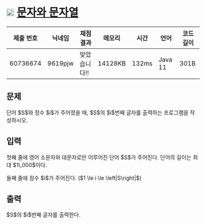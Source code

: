 # <img width="20px"  src="https://d2gd6pc034wcta.cloudfront.net/tier/1.svg" class="solvedac-tier"> [문자와 문자열](https://www.acmicpc.net/problem/27866) 

| 제출 번호 | 닉네임 | 채점 결과 | 메모리 | 시간 | 언어 | 코드 길이 |
|---|---|---|---|---|---|---|
|60736674|9619pjw|맞았습니다!! |14128KB|132ms|Java 11|301B|

## 문제
<p>단어 $S$와 정수 $i$가 주어졌을 때, $S$의 $i$번째 글자를 출력하는 프로그램을 작성하시오.</p>

## 입력
<p>첫째 줄에 영어 소문자와 대문자로만 이루어진 단어 $S$가 주어진다. 단어의 길이는 최대 $1\,000$이다.</p>

<p>둘째 줄에 정수 $i$가 주어진다. ($1 \le i \le \left|S\right|$)</p>

## 출력
<p>$S$의 $i$번째 글자를 출력한다.</p>

